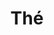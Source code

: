 ---
title: "Thé"
description: "Menthe, fruits rouges, noir, pomme, caramel, verveine"
price: "2.70"
image: "tea.webp"
---